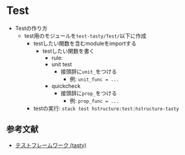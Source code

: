 # Test

- Testの作り方
  - test用のモジュールを`test-tasty/Test/`以下に作成
    - testしたい関数を含むmoduleをimportする
      - testしたい関数を書く
        - rule:
        - unit test
          - 接頭辞に`unit_`をつける
            - 例: `unit_func = ...`
        - quickcheck
          - 接頭辞に`prop_`をつける
            - 例: `prop_func = ...`
    - testの実行: `stack test hstructure:test:hstructure-tasty`

## 参考文献

- [テストフレームワーク (tasty)](https://haskell.e-bigmoon.com/stack/test/tasty.html)
